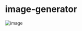 # image-generator

![image]([files/Users/jzhang/Desktop/Isolated.png](https://upload.wikimedia.org/wikipedia/commons/8/8c/Rupert_Breheny_mechanical_dove_eca144e7-476d-4976-821d-a49c408e4f36.png))
